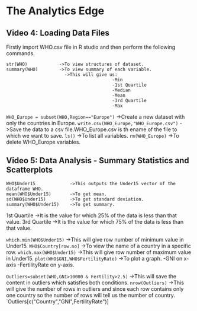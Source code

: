# The Analytics Edge

## Video 4: Loading Data Files

Firstly import WHO.csv file in R studio and then perform the following commands.

```
str(WHO)            ->To view structures of dataset.
summary(WHO)        ->To view summary of each variable.
                      ->This will give us:
                                        -Min
                                        -1st Quartile
                                        -Median
                                        -Mean
                                        -3rd Quartile
                                        -Max
```

`WHO_Europe = subset(WHO,Region=="Europe")`     ->Create a new dataset with only the countries in Europe.
`write.csv(WHO_Europe,"WHO_Europe.csv")`        ->Save the data to a csv file.WHO_Europe.csv is th ename of the file to which we want to save.
`ls()`      ->To list all variables.
`rm(WHO_Europe)`        ->To delete WHO_Europe variables.


## Video 5: Data Analysis - Summary Statistics and Scatterplots

```
WHO$Under15             ->This outputs the Under15 vector of the dataframe WHO.
mean(WHO$Under15)       ->To get mean.
sd(WHO$Under15)         ->To get standard deviation.
summary(WHO$Under15)    ->To get summary.
```

1st Quartile    ->It is the value for which 25% of the data is less than that value.
3rd Quartile    ->It is the value for which 75% of the data is less than that value.

`which.min(WHO$Under15)`    ->This will give row number of minimum value in Under15.
`WHO$Country[row.no]`        ->To view the name of a country in a specific row.
`which.max(WHO$Under15)`    ->This will give row number of maximum value in Under15.
`plot(WHO$GNI,WHO$FertilityRate)`   ->To plot a graph.
                                    -GNI on x-axis
                                    -FertilityRate on y-axis.

`Outliers=subset(WHO,GNI>10000 & Fertility>2.5)`        ->This will save the content in outliers which satisfies both conditions.
`nrow(Outliers)`        ->This will give the number of rows in outliers and since each row contains only one country so the number of rows will tell us the number of country.
`Outliers[c("Country","GNI",FertilityRate")]








